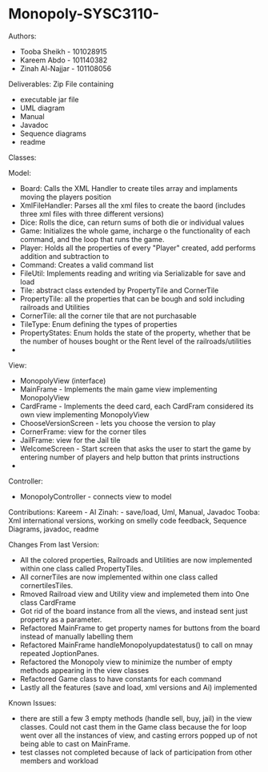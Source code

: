 # Monopoly-SYSC3110-
Authors:
 - Tooba Sheikh - 101028915
 - Kareem Abdo  - 101140382
 - Zinah Al-Najjar - 101108056

Deliverables: 
Zip File containing
 - executable jar file
 - UML diagram
 - Manual
 - Javadoc
 - Sequence diagrams
 - readme

Classes:

Model:
 - Board: Calls the XML Handler to create tiles array and implaments moving the players position
 - XmlFileHandler: Parses all the xml files to create the baord (includes three xml files with three different versions)
 - Dice: Rolls the dice, can return sums of both die or individual values
 - Game: Initializes the whole game, incharge o the functionality of each command, and the loop that runs the game.  
 - Player: Holds all the properties of every "Player" created, add performs addition and subtraction to 
 - Command: Creates a valid command list 
 - FileUtil: Implements reading and writing via Serializable for save and load
 - Tile: abstract class extended by PropertyTile and CornerTile
 - PropertyTile: all the properties that can be bough and sold including railroads and Utilities
 - CornerTile: all the corner tile that are not purchasable
 - TileType: Enum defining the types of properties
 - PropertyStates: Enum holds the state of the property, whether that be the number of houses bought or the Rent level of the railroads/utilities
 - 
View:
 - MonopolyView (interface)
 - MainFrame - Implements the main game view implementing MonopolyView
 - CardFrame - Implements the deed card, each CardFram considered its own view implementing MonopolyView
 - ChooseVersionScreen - lets you choose the version to play
 - CornerFrame: view for the corner tiles
 - JailFrame: view for the Jail tile
 - WelcomeScreen - Start screen that asks the user to start the game by entering number of players and help button that prints instructions
 - 

Controller:
 - MonopolyController - connects view to model

Contributions:
Kareem - AI
Zinah: - save/load, Uml, Manual, Javadoc
Tooba: Xml international versions, working on smelly code feedback, Sequence Diagrams, javadoc, readme

Changes From last Version: 
 - All the colored properties, Railroads and Utilities are now implemented within one class called PropertyTiles.
 - All cornerTiles are now implemented within one class called cornertilesTiles.
 - Rmoved Railroad view and Utility view and implemeted them into One class CardFrame
 - Got rid of the board instance from all the views, and instead sent just property as a parameter.
 - Refactored MainFrame to get property names for buttons from the board instead of manually labelling them
 - Refactored MainFrame handleMonopolyupdatestatus() to call on mnay repeated JoptionPanes.
 - Refactored the Monopoly view to minimize the number of empty methods appearing in the view classes
 - Refactored Game class to have constants for each command
 - Lastly all the features (save and load, xml versions and Ai) implemented
 
Known Issues: 
 - there are still a few 3 empty methods (handle sell, buy, jail) in the view classes. Could not cast them in the Game class because the for loop went over all the instances of view, and casting errors popped up of not being able to cast on MainFrame. 
 - test classes not completed because of lack of participation from other members and workload
